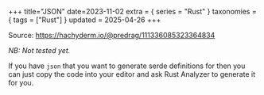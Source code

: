 +++
title="JSON"
date=2023-11-02
extra = { series = "Rust" }
taxonomies = { tags = ["Rust"] }
updated = 2025-04-26
+++

Source: <https://hachyderm.io/@predrag/111336085323364834>

_NB: Not tested yet._

If you have `json` that you want to generate serde definitions for then you can just copy the code into your editor and ask Rust Analyzer to generate it for you.
